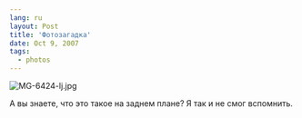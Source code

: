 ```yaml
---
lang: ru
layout: Post
title: 'Фотозагадка'
date: Oct 9, 2007
tags:
  - photos
---
```


![MG-6424-lj.jpg](upload://MG-6424-lj.jpg)

А вы знаете, что это такое на заднем плане? Я так и не смог вспомнить.
